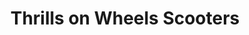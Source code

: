 ---
title: "Thrills on Wheels Scooters"
url: /princeton/thrills-on-wheels-scooters/
shop: motorcycle
---